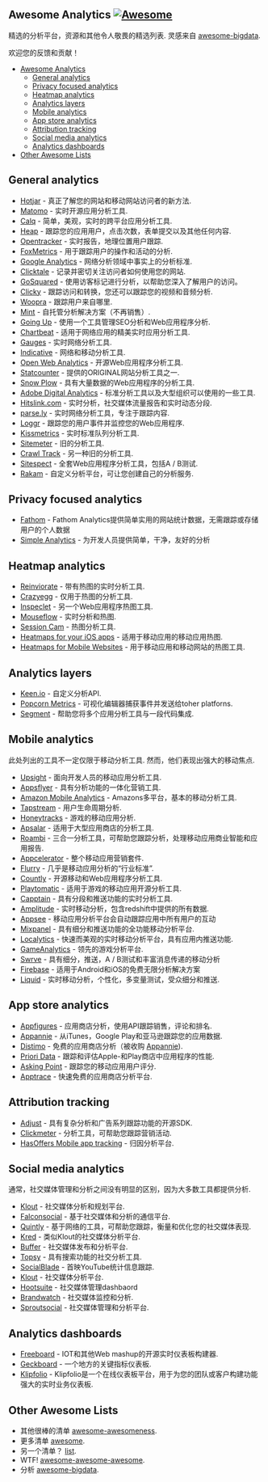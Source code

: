 ## Awesome Analytics [![Awesome](https://cdn.rawgit.com/sindresorhus/awesome/d7305f38d29fed78fa85652e3a63e154dd8e8829/media/badge.svg)](https://github.com/sindresorhus/awesome)

 精选的分析平台，资源和其他令人敬畏的精选列表.  灵感来自 [awesome-bigdata](https://github.com/onurakpolat/awesome-bigdata).

欢迎您的反馈和贡献！

- [Awesome Analytics](#awesome-analytics)
    - [General analytics](#general-analytics)
    - [Privacy focused analytics](#privacy-focused-analytics)
    - [Heatmap analytics](#heatmap-analytics)
    - [Analytics layers](#analytics-layers)
    - [Mobile analytics](#mobile-analytics)
    - [App store analytics](#app-store-analytics)
    - [Attribution tracking](#attribution-tracking)
    - [Social media analytics](#social-media-analytics)
    - [Analytics dashboards](#analytics-dashboards)
- [Other Awesome Lists](#other-awesome-lists)

## General analytics

* [Hotjar](https://www.hotjar.com/) - 真正了解您的网站和移动网站访问者的新方法.
* [Matomo](https://matomo.org/) - 实时开源应用分析工具.
* [Calq](https://calq.io/) - 简单，美观，实时的跨平台应用分析工具.
* [Heap](https://heapanalytics.com/) - 跟踪您的应用用户，点击次数，表单提交以及其他任何内容.
* [Opentracker](http://www.opentracker.net/) - 实时报告，地理位置用户跟踪.
* [FoxMetrics](http://foxmetrics.com/) - 用于跟踪用户的操作和活动的分析.
* [Google Analytics](https://www.google.com/analytics/) - 网络分析领域中事实上的分析标准.
* [Clicktale](https://www.clicktale.com) - 记录并密切关注访问者如何使用您的网站.
* [GoSquared](https://www.gosquared.com/) - 使用访客标记进行分析，以帮助您深入了解用户的访问。
* [Clicky](http://clicky.com/) - 跟踪访问和转换，您还可以跟踪您的视频和音频分析.
* [Woopra](https://www.woopra.com/) - 跟踪用户来自哪里.
* [Mint](https://haveamint.com/) - 自托管分析解决方案（不再销售）. 
* [Going Up](https://www.goingup.com/) - 使用一个工具管理SEO分析和Web应用程序分析.
* [Chartbeat](https://chartbeat.com/) - 适用于网络应用的精美实时应用分析工具.
* [Gauges](http://get.gaug.es/) - 实时网络分析工具.
* [Indicative](https://www.indicative.com/) - 网络和移动分析工具.
* [Open Web Analytics](http://www.openwebanalytics.com/) - 开源Web应用程序分析工具.
* [Statcounter](https://statcounter.com/) - 提供的ORIGINAL网站分析工具之一.
* [Snow Plow](https://snowplowanalytics.com/) - 具有大量数据的Web应用程序的分析工具.
* [Adobe Digital Analytics](http://www.adobe.com/data-analytics-cloud/analytics/capabilities.html) - 标准分析工具以及大型组织可以使用的一些工具.
* [Hitslink.com](https://www.hitslink.com/) - 实时分析，社交媒体流量报告和实时动态分段.
* [parse.ly](https://www.parse.ly) - 实时网络分析工具，专注于跟踪内容.
* [Loggr](http://loggr.net/) - 跟踪您的用户事件并监控您的Web应用程序.
* [Kissmetrics](https://www.kissmetrics.com/) - 实时标准队列分析工具.
* [Sitemeter](http://sitemeter.com/) - 旧的分析工具.
* [Crawl Track](http://www.crawltrack.net/) - 另一种旧的分析工具.
* [Sitespect](https://www.sitespect.com/) - 全套Web应用程序分析工具，包括A / B测试.
* [Rakam](https://rakam.io/) - 自定义分析平台，可让您创建自己的分析服务.

## Privacy focused analytics

* [Fathom](https://usefathom.com/) -  Fathom Analytics提供简单实用的网站统计数据，无需跟踪或存储用户的个人数据
* [Simple Analytics](https://simpleanalytics.io/) - 为开发人员提供简单，干净，友好的分析

## Heatmap analytics

* [Reinviorate](https://www.reinvigorate.net/) - 带有热图的实时分析工具.
* [Crazyegg](http://www.crazyegg.com/) - 仅用于热图的分析工具.
* [Inspeclet](https://www.inspectlet.com/) - 另一个Web应用程序热图工具.
* [Mouseflow](http://mouseflow.com/) - 实时分析和热图.
* [Session Cam](http://www.sessioncam.com/) - 热图分析工具.
* [Heatmaps for your iOS apps](https://heatma.ps/) - 适用于移动应用的移动应用热图.
* [Heatmaps for Mobile Websites](http://heatdata.com/) - 用于移动应用和移动网站的热图工具.

## Analytics layers

* [Keen.io](http://keen.io/) - 自定义分析API.
* [Popcorn Metrics](http://www.popcornmetrics.com/) - 可视化编辑器捕获事件并发送给toher platforns.
* [Segment](https://segment.com/) - 帮助您将多个应用分析工具与一段代码集成.

## Mobile analytics

 此处列出的工具不一定仅限于移动分析工具.  然而，他们表现出强大的移动焦点.

* [Upsight](http://www.upsight.com/) - 面向开发人员的移动应用分析工具.
* [Appsflyer](http://www.appsflyer.com/) - 具有分析功能的一体化营销工具.
* [Amazon Mobile Analytics](http://aws.amazon.com/mobileanalytics/) -  Amazons多平台，基本的移动分析工具.
* [Tapstream](https://tapstream.com/) - 用户生命周期分析.
* [Honeytracks](https://honeytracks.com/) - 游戏的移动应用分析.
* [Apsalar](https://apsalar.com/) - 适用于大型应用商店的分析工具.
* [Roambi](http://www.roambi.com/) - 三合一分析工具，可帮助您跟踪分析，处理移动应用商业智能和应用报告.
* [Appcelerator](http://www.appcelerator.com/platform/appcelerator-analytics/) - 整个移动应用营销套件.
* [Flurry](http://www.flurry.com/) - 几乎是移动应用分析的“行业标准”.
* [Countly](http://count.ly/) - 开源移动和Web应用程序分析工具.
* [Playtomatic](http://playtomic.org/) - 适用于游戏的移动应用开源分析工具.
* [Capptain](http://www.capptain.com/) - 具有分段和推送功能的实时分析工具.
* [Amplitude](https://amplitude.com/) - 实时移动分析，包含redshift中提供的所有数据.
* [Appsee](http://www.appsee.com/) - 移动应用分析平台会自动跟踪应用中所有用户的互动
* [Mixpanel](https://mixpanel.com/) - 具有细分和推送功能的全功能移动分析平台.
* [Localytics](http://www.localytics.com/) - 快速而美观的实时移动分析平台，具有应用内推送功能.
* [GameAnalytics](http://www.gameanalytics.com/) - 领先的游戏分析平台.
* [Swrve](https://swrve.com) - 具有细分，推送，A / B测试和丰富消息传递的移动分析
* [Firebase](https://firebase.google.com/features/) - 适用于Android和iOS的免费无限分析解决方案
* [Liquid](https:/onliquid.com/) - 实时移动分析，个性化，多变量测试，受众细分和推送.

## App store analytics

* [Appfigures](http://appfigures.com/) - 应用商店分析，使用API​​跟踪销售，评论和排名.
* [Appannie](http://www.appannie.com/) - 从iTunes，Google Play和亚马逊跟踪您的应用数据.
* [Distimo](http://www.distimo.com/) - 免费的应用商店分析（被收购 [Appannie](http://www.appannie.com/)).
* [Priori Data](https://prioridata.com/) - 跟踪和评估Apple-和Play商店中应用程序的性能.
* [Asking Point](http://www.askingpoint.com/mobile-app-rating-widget) - 跟踪您的移动应用用户评分.
* [Apptrace](http://www.apptrace.com/) - 快速免费的应用商店分析平台.

## Attribution tracking

* [Adjust](http://adjust.com/) - 具有复杂分析和广告系列跟踪功能的开源SDK.
* [Clickmeter](https://clickmeter.com) - 分析工具，可帮助您跟踪营销活动.
* [HasOffers Mobile app tracking](http://www.mobileapptracking.com/) - 归因分析平台.

## Social media analytics

通常，社交媒体管理和分析之间没有明显的区别，因为大多数工具都提供分析.

* [Klout](https://klout.com/) - 社交媒体分析和规划平台.
* [Falconsocial](http://www.falconsocial.com/) - 基于社交媒体和分析的通信平台.
* [Quintly](https://www.quintly.com/) - 基于网络的工具，可帮助您跟踪，衡量和优化您的社交媒体表现.
* [Kred](http://kred.com/) - 类似Klout的社交媒体分析平台.
* [Buffer](https://bufferapp.com/) - 社交媒体发布和分析平台.
* [Topsy](http://topsy.com/) - 具有搜索功能的社交分析工具.
* [SocialBlade](http://socialblade.com/) - 首映YouTube统计信息跟踪.
* [Klout](https://klout.com/) - 社交媒体分析平台.
* [Hootsuite](https://hootsuite.com/) - 社交媒体管理dashbaord
* [Brandwatch](http://www.brandwatch.com/) - 社交媒体监控和分析.
* [Sproutsocial](http://sproutsocial.com/) - 社交媒体管理和分析平台.

## Analytics dashboards

* [Freeboard](https://github.com/Freeboard/freeboard) -  IOT和其他Web mashup的开源实时仪表板构建器.
* [Geckboard](https://www.geckoboard.com/) - 一个地方的关键指标仪表板.
* [Klipfolio](https://www.klipfolio.com/) -  Klipfolio是一个在线仪表板平台，用于为您的团队或客户构建功能强大的实时业务仪表板.

## Other Awesome Lists
- 其他很棒的清单 [awesome-awesomeness](https://github.com/bayandin/awesome-awesomeness).
- 更多清单 [awesome](https://github.com/sindresorhus/awesome).
- 另一个清单？ [list](https://github.com/jnv/lists).
- WTF! [awesome-awesome-awesome](https://github.com/t3chnoboy/awesome-awesome-awesome).
- 分析 [awesome-bigdata](https://github.com/onurakpolat/awesome-bigdata).
